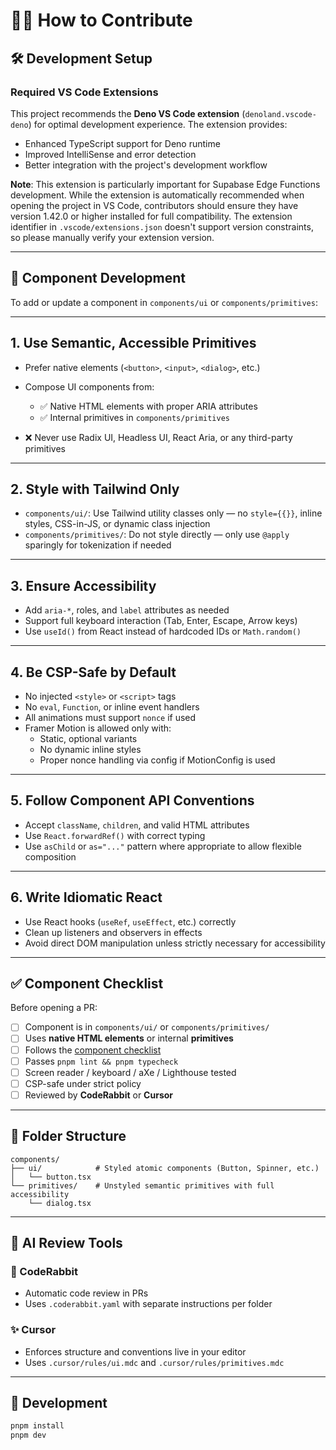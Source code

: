 # 🧑‍💻 How to Contribute

## 🛠 Development Setup

### Required VS Code Extensions

This project recommends the **Deno VS Code extension** (`denoland.vscode-deno`) for optimal development experience. The extension provides:

- Enhanced TypeScript support for Deno runtime
- Improved IntelliSense and error detection
- Better integration with the project's development workflow

**Note**: This extension is particularly important for Supabase Edge Functions development. While the extension is automatically recommended when opening the project in VS Code, contributors should ensure they have version 1.42.0 or higher installed for full compatibility. The extension identifier in `.vscode/extensions.json` doesn't support version constraints, so please manually verify your extension version.

---

## 📝 Component Development

To add or update a component in `components/ui` or `components/primitives`:

---

## 1. Use Semantic, Accessible Primitives

- Prefer native elements (`<button>`, `<input>`, `<dialog>`, etc.)

- Compose UI components from:
  - ✅ Native HTML elements with proper ARIA attributes
  - ✅ Internal primitives in `components/primitives`

- ❌ Never use Radix UI, Headless UI, React Aria, or any third-party primitives

---

## 2. Style with Tailwind Only

- `components/ui/`: Use Tailwind utility classes only — no `style={{}}`, inline styles, CSS-in-JS, or dynamic class injection
- `components/primitives/`: Do not style directly — only use `@apply` sparingly for tokenization if needed

---

## 3. Ensure Accessibility

- Add `aria-*`, roles, and `label` attributes as needed
- Support full keyboard interaction (Tab, Enter, Escape, Arrow keys)
- Use `useId()` from React instead of hardcoded IDs or `Math.random()`

---

## 4. Be CSP-Safe by Default

- No injected `<style>` or `<script>` tags
- No `eval`, `Function`, or inline event handlers
- All animations must support `nonce` if used
- Framer Motion is allowed only with:
  - Static, optional variants
  - No dynamic inline styles
  - Proper nonce handling via config if MotionConfig is used

---

## 5. Follow Component API Conventions

- Accept `className`, `children`, and valid HTML attributes
- Use `React.forwardRef()` with correct typing
- Use `asChild` or `as="..."` pattern where appropriate to allow flexible composition

---

## 6. Write Idiomatic React

- Use React hooks (`useRef`, `useEffect`, etc.) correctly
- Clean up listeners and observers in effects
- Avoid direct DOM manipulation unless strictly necessary for accessibility

---

## ✅ Component Checklist

Before opening a PR:

- [ ] Component is in `components/ui/` or `components/primitives/`
- [ ] Uses **native HTML elements** or internal **primitives**
- [ ] Follows the [component checklist](docs/component-checklist.mdx)
- [ ] Passes `pnpm lint && pnpm typecheck`
- [ ] Screen reader / keyboard / aXe / Lighthouse tested
- [ ] CSP-safe under strict policy
- [ ] Reviewed by **CodeRabbit** or **Cursor**

---

## 📁 Folder Structure

```
components/
├── ui/            # Styled atomic components (Button, Spinner, etc.)
│   └── button.tsx
└── primitives/    # Unstyled semantic primitives with full accessibility
    └── dialog.tsx
```

---

## 🤖 AI Review Tools

### 🐰 CodeRabbit

- Automatic code review in PRs
- Uses `.coderabbit.yaml` with separate instructions per folder

### ✨ Cursor

- Enforces structure and conventions live in your editor
- Uses `.cursor/rules/ui.mdc` and `.cursor/rules/primitives.mdc`

---

## 🧪 Development

```bash
pnpm install
pnpm dev
```
